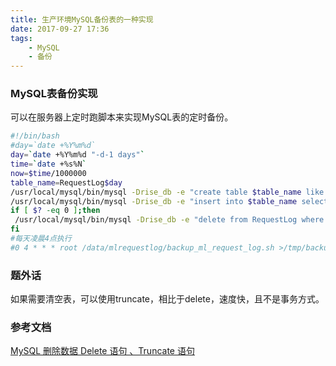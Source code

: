 ```yaml
---
title: 生产环境MySQL备份表的一种实现
date: 2017-09-27 17:36
tags:
    - MySQL
    - 备份
---
```


### MySQL表备份实现
可以在服务器上定时跑脚本来实现MySQL表的定时备份。
``` bash
#!/bin/bash
#day=`date +%Y%m%d`
day=`date +%Y%m%d "-d-1 days"`
time=`date +%s%N`
now=$time/1000000
table_name=RequestLog$day
/usr/local/mysql/bin/mysql -Drise_db -e "create table $table_name like RequestLog"
/usr/local/mysql/bin/mysql -Drise_db -e "insert into $table_name select * from RequestLog"
if [ $? -eq 0 ];then
 /usr/local/mysql/bin/mysql -Drise_db -e "delete from RequestLog where createTime < $now"
fi
#每天凌晨4点执行
#0 4 * * * root /data/mlrequestlog/backup_ml_request_log.sh >/tmp/backup_ml_rquest_log.log 2>&1
```

### 题外话
如果需要清空表，可以使用truncate，相比于delete，速度快，且不是事务方式。

### 参考文档
[MySQL 删除数据 Delete 语句 、Truncate 语句](http://www.xiaoxiaozi.com/2009/09/03/1427/)
